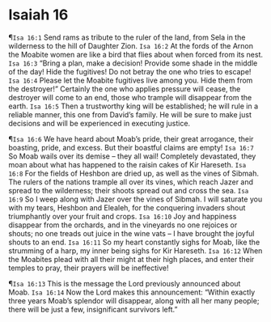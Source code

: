 # Isaiah 16

¶`Isa 16:1` Send rams as tribute to the ruler of the land, from Sela in the wilderness to the hill of Daughter Zion.
`Isa 16:2` At the fords of the Arnon the Moabite women are like a bird that flies about when forced from its nest.
`Isa 16:3` “Bring a plan, make a decision! Provide some shade in the middle of the day! Hide the fugitives! Do not betray the one who tries to escape!
`Isa 16:4` Please let the Moabite fugitives live among you. Hide them from the destroyer!” Certainly the one who applies pressure will cease, the destroyer will come to an end, those who trample will disappear from the earth.
`Isa 16:5` Then a trustworthy king will be established; he will rule in a reliable manner, this one from David’s family. He will be sure to make just decisions and will be experienced in executing justice.

¶`Isa 16:6` We have heard about Moab’s pride, their great arrogance, their boasting, pride, and excess. But their boastful claims are empty!
`Isa 16:7` So Moab wails over its demise – they all wail! Completely devastated, they moan about what has happened to the raisin cakes of Kir Hareseth.
`Isa 16:8` For the fields of Heshbon are dried up, as well as the vines of Sibmah. The rulers of the nations trample all over its vines, which reach Jazer and spread to the wilderness; their shoots spread out and cross the sea.
`Isa 16:9` So I weep along with Jazer over the vines of Sibmah. I will saturate you with my tears, Heshbon and Elealeh, for the conquering invaders shout triumphantly over your fruit and crops.
`Isa 16:10` Joy and happiness disappear from the orchards, and in the vineyards no one rejoices or shouts; no one treads out juice in the wine vats – I have brought the joyful shouts to an end.
`Isa 16:11` So my heart constantly sighs for Moab, like the strumming of a harp, my inner being sighs for Kir Hareseth.
`Isa 16:12` When the Moabites plead with all their might at their high places, and enter their temples to pray, their prayers will be ineffective!

¶`Isa 16:13` This is the message the Lord previously announced about Moab.
`Isa 16:14` Now the Lord makes this announcement: “Within exactly three years Moab’s splendor will disappear, along with all her many people; there will be just a few, insignificant survivors left.”

